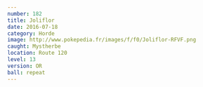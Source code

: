 ```yaml
---
number: 182
title: Joliflor
date: 2016-07-18
category: Horde
image: http://www.pokepedia.fr/images/f/f0/Joliflor-RFVF.png
caught: Mystherbe
location: Route 120
level: 13
version: OR
ball: repeat
---
```

